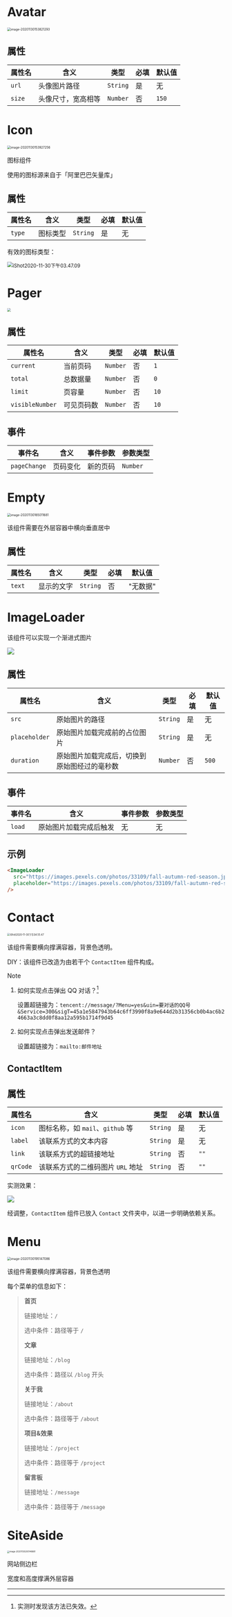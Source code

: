 # Avatar

<img src="../../../assets/8.1.png" alt="image-20201130153821293" style="zoom:50%;" />

## 属性

| 属性名 | 含义               | 类型     | 必填 | 默认值 |
| ------ | ------------------ | -------- | ---- | ------ |
| `url`  | 头像图片路径       | `String` | 是   | 无     |
| `size` | 头像尺寸，宽高相等 | `Number` | 否   | `150`  |

# Icon

<img src="../../../assets/8.2.png" alt="image-20201130153927256" style="zoom:50%;" />

图标组件

使用的图标源来自于「阿里巴巴矢量库」

## 属性

| 属性名 | 含义     | 类型     | 必填 | 默认值 |
| ------ | -------- | -------- | ---- | ------ |
| `type` | 图标类型 | `String` | 是   | 无     |

有效的图标类型：

<img src="../../../assets/8.3.png" alt="iShot2020-11-30下午03.47.09" style="zoom:80%;" />

# Pager

<img src="../../../assets/8.4.png" style="zoom:50%;" />

## 属性

| 属性名          | 含义       | 类型     | 必填 | 默认值 |
| --------------- | ---------- | -------- | ---- | ------ |
| `current`       | 当前页码   | `Number` | 否   | `1`    |
| `total`         | 总数据量   | `Number` | 否   | `0`    |
| `limit`         | 页容量     | `Number` | 否   | `10`   |
| `visibleNumber` | 可见页码数 | `Number` | 否   | `10`   |

## 事件

| 事件名       | 含义     | 事件参数 | 参数类型 |
| ------------ | -------- | -------- | -------- |
| `pageChange` | 页码变化 | 新的页码 | `Number` |



# Empty

<img src="../../../assets/9.1.png" alt="image-20201130165011681" style="zoom:50%;" />

该组件需要在外层容器中横向垂直居中

## 属性

| 属性名 | 含义       | 类型     | 必填 | 默认值   |
| ------ | ---------- | -------- | ---- | -------- |
| `text` | 显示的文字 | `String` | 否   | "无数据" |

# ImageLoader

该组件可以实现一个渐进式图片

![](../../../assets/9.2.gif)

## 属性

| 属性名        | 含义                                         | 类型     | 必填 | 默认值 |
| ------------- | -------------------------------------------- | -------- | ---- | ------ |
| `src`         | 原始图片的路径                               | `String` | 是   | 无     |
| `placeholder` | 原始图片加载完成前的占位图片                 | `String` | 是   | 无     |
| `duration`    | 原始图片加载完成后，切换到原始图经过的毫秒数 | `Number` | 否   | `500`  |

## 事件

| 事件名 | 含义                   | 事件参数 | 参数类型 |
| ------ | ---------------------- | -------- | -------- |
| `load` | 原始图片加载完成后触发 | 无       | 无       |

## 示例

```html
<ImageLoader 
  src="https://images.pexels.com/photos/33109/fall-autumn-red-season.jpg?fit=crop&crop=entropy&w=3456&h=2304"
  placeholder="https://images.pexels.com/photos/33109/fall-autumn-red-season.jpg?w=100"
/>
```



# Contact

<img src="../../../assets/9.4.gif" alt="iShot2020-11-30下午04.55.47" style="zoom:40%;" />

该组件需要横向撑满容器，背景色透明。

DIY：该组件已改造为由若干个 `ContactItem` 组件构成。

> [!note]
>
> 1. 如何实现点击弹出 QQ 对话？[^1]
>
>    设置超链接为：`tencent://message/?Menu=yes&uin=要对话的QQ号&Service=300&sigT=45a1e5847943b64c6ff3990f8a9e644d2b31356cb0b4ac6b24663a3c8dd0f8aa12a595b1714f9d45` 
>
> 2. 如何实现点击弹出发送邮件？
>
>    设置超链接为：`mailto:邮件地址`

## ContactItem

## 属性

| 属性名   | 含义                              | 类型     | 必填 | 默认值 |
| -------- | --------------------------------- | -------- | ---- | ------ |
| `icon`   | 图标名称，如 `mail`、`github` 等  | `String` | 是   | 无     |
| `label`  | 该联系方式的文本内容              | `String` | 是   | 无     |
| `link`   | 该联系方式的超链接地址            | `String` | 否   | `""`   |
| `qrCode` | 该联系方式的二维码图片 `URL` 地址 | `String` | 否   | `""`   |

实测效果：

![](../../../assets/9.3.png)

经调整，`ContactItem` 组件已放入 `Contact` 文件夹中，以进一步明确依赖关系。

# Menu

<img src="../../../assets/9.5.png" alt="image-20201130195147086" style="zoom:50%;" />

该组件需要横向撑满容器，背景色透明

每个菜单的信息如下：

> **首页**
>
> 链接地址：`/`
>
> 选中条件：路径等于 `/`
>
> **文章**
>
> 链接地址：`/blog`
>
> 选中条件：路径以 `/blog` 开头
>
> **关于我**
>
> 链接地址：`/about`
>
> 选中条件：路径等于 `/about`
>
> **项目&效果**
>
> 链接地址：`/project`
>
> 选中条件：路径等于 `/project`
>
> **留言板**
>
> 链接地址：`/message`
>
> 选中条件：路径等于 `/message`

# SiteAside

<img src="../../../assets/9.6.png" alt="image-20201130200148681" style="zoom:33%;" />

网站侧边栏

宽度和高度撑满外层容器





---

[^1]: 实测时发现该方法已失效。



